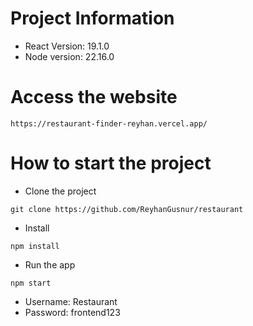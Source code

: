 # Project Information
- React Version: 19.1.0
- Node version: 22.16.0

# Access the website
```
https://restaurant-finder-reyhan.vercel.app/
```

# How to start the project
- Clone the project
```
git clone https://github.com/ReyhanGusnur/restaurant
```
- Install 
```
npm install
```
- Run the app
```
npm start
```

- Username: Restaurant
- Password: frontend123
